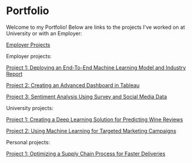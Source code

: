 # Portfolio
Welcome to my Portfolio! Below are links to the projects I've worked on at University or with an Employer: 


[Employer Projects](https://github.com/tristinburd/employer-projects/main)

Employer projects: 

[Project 1: Deploying an End-To-End Machine Learning Model and Industry Report](https://github.com/tristinburd/employer-end-to-end-project/blob/main/README.md)

[Project 2: Creating an Advanced Dashboard in Tableau](https://github.com/tristinburd/employer-advanced-dashboard/tree/main)

[Project 3: Sentiment Analysis Using Survey and Social Media Data](https://github.com/tristinburd/employer-sentiment-analysis/tree/main)


University projects: 

[Project 1: Creating a Deep Learning Solution for Predicting Wine Reviews](https://github.com/tristinburd/deep-learning-for-wine-reviews/tree/main)

[Project 2: Using Machine Learning for Targeted Marketing Campaigns](https://github.com/tristinburd/machine-learning-for-targeted-marketing/tree/main)

Personal projects: 

[Project 1: Optimizing a Supply Chain Process for Faster Deliveries](https://github.com/tristinburd/supply-chain-optimization/tree/main)
